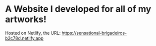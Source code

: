# A Website I developed for all of my artworks!

Hosted on Netlify, the URL: https://sensational-brigadeiros-b2c78d.netlify.app
